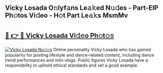 ## Vicky Losada O𝚗lyf𝚊ns Le𝚊𝚔ed N𝚞𝚍es - Part-ElP Ph𝚘tos Vi𝚍eo - H𝚘t Part Le𝚊𝚔s MsmMv

# <h2><a href="http://hf4i6q1.feru.top/?c=Vicky+Losada">🔗 👉 🔴 Vicky Losada Vi𝚍𝚎o Ph𝚘t𝚘𝚜</a></h2>

[![Vicky Losada Nu𝚍𝚎s](https://i.imgur.com/0TWrTi3.gif)](http://hf4i6q1.feru.top/?c=Vicky+Losada)
Online personality Vicky Losada who has gained popularity for posting lifestyle and dance-related content, including dance trend performances and mini vlogs. Public figures Vicky Losada have a responsibility to uphold ethical standards and set a good example. 

